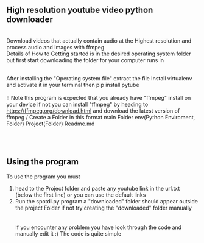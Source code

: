 High resolution youtube video python downloader
--------
<br>
Download videos that actually contain audio at the Highest resolution and process audio and Images with ffmpeg
<br>
Details of How to Getting started is in the desired operating system folder
but first start downloading the folder for your computer runs in
<br><br>

After installing the "Operating system file" extract the file
Install virtualenv and activate it in your terminal
then
pip install pytube
<br><br>
!! Note this program is expected that you already have "ffmpeg" install on your device if not you can install "ffmpeg" by heading to https://ffmpeg.org/download.html and download the latest version of ffmpeg
/
Create a Folder in this format
main Folder
      env(Python Enviroment, Folder)
      Project(Folder)
      Readme.md
      

<br><br>
Using the program
-----------------------------
To use the program you must 
1. head to the Project folder and paste any youtube link in the url.txt (below the first line) or you can use the default links
2. Run the spotdl.py program a "downloaded" folder should appear outside the project Folder
            if not try creating the "downloaded" folder manually
<br><br><br>
If you encounter any problem you have look through the code and manually edit it :) The code is quite simple

